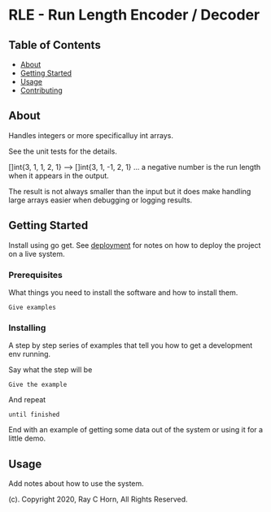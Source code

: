 # RLE - Run Length Encoder / Decoder

## Table of Contents

- [About](#about)
- [Getting Started](#getting_started)
- [Usage](#usage)
- [Contributing](../CONTRIBUTING.md)

## About <a name = "about"></a>

Handles integers or more specificalluy int arrays.

See the unit tests for the details.

[]int{3, 1, 1, 2, 1} --> []int{3, 1, -1, 2, 1} ... a negative number is the run length when it appears in the output.

The result is not always smaller than the input but it does make handling large arrays easier when debugging or logging results.

## Getting Started <a name = "getting_started"></a>

Install using go get. See [deployment](#deployment) for notes on how to deploy the project on a live system.

### Prerequisites

What things you need to install the software and how to install them.

```
Give examples
```

### Installing

A step by step series of examples that tell you how to get a development env running.

Say what the step will be

```
Give the example
```

And repeat

```
until finished
```

End with an example of getting some data out of the system or using it for a little demo.

## Usage <a name = "usage"></a>

Add notes about how to use the system.

(c). Copyright 2020, Ray C Horn, All Rights Reserved.